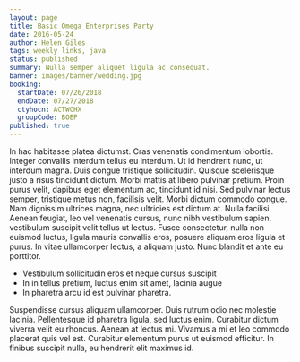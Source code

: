 ```yaml
---
layout: page
title: Basic Omega Enterprises Party
date: 2016-05-24
author: Helen Giles
tags: weekly links, java
status: published
summary: Nulla semper aliquet ligula ac consequat.
banner: images/banner/wedding.jpg
booking:
  startDate: 07/26/2018
  endDate: 07/27/2018
  ctyhocn: ACTWCHX
  groupCode: BOEP
published: true
---
```

In hac habitasse platea dictumst. Cras venenatis condimentum lobortis. Integer convallis interdum tellus eu interdum. Ut id hendrerit nunc, ut interdum magna. Duis congue tristique sollicitudin. Quisque scelerisque justo a risus tincidunt dictum. Morbi mattis at libero pulvinar pretium. Proin purus velit, dapibus eget elementum ac, tincidunt id nisi. Sed pulvinar lectus semper, tristique metus non, facilisis velit. Morbi dictum commodo congue. Nam dignissim ultrices magna, nec ultricies est dictum at. Nulla facilisi. Aenean feugiat, leo vel venenatis cursus, nunc nibh vestibulum sapien, vestibulum suscipit velit tellus ut lectus. Fusce consectetur, nulla non euismod luctus, ligula mauris convallis eros, posuere aliquam eros ligula et purus. In vitae ullamcorper lectus, a aliquam justo. Nunc blandit et ante eu porttitor.

* Vestibulum sollicitudin eros et neque cursus suscipit
* In in tellus pretium, luctus enim sit amet, lacinia augue
* In pharetra arcu id est pulvinar pharetra.

Suspendisse cursus aliquam ullamcorper. Duis rutrum odio nec molestie lacinia. Pellentesque id pharetra ligula, sed luctus enim. Curabitur dictum viverra velit eu rhoncus. Aenean at lectus mi. Vivamus a mi et leo commodo placerat quis vel est. Curabitur elementum purus ut euismod efficitur. In finibus suscipit nulla, eu hendrerit elit maximus id.
